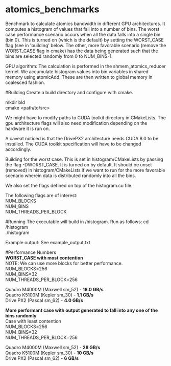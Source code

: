 # atomics_benchmarks
Benchmark to calculate atomics bandwidth in different GPU architectures. 
It computes a histogram of values that fall into a number of bins. 
The worst case performance scenario occurs when all the data falls into
a single bin (bin 0). This is turned on (which is the default) by setting the WORST_CASE flag (see in 'building' below. The other, more favorable scenario (remove the WORST_CASE flag in cmake) has the data being generated such that the bins are selected randomly from 0 to NUM_BINS-1. 

GPU algorithm:
The calculation is performed in the shmem_atomics_reducer kernel. We accumulate histogram values into bin variables in shared memory using atomicAdd. These are then written to global memory in coalesced fashion.


#Building
Create a build directory and configure with cmake.

mkdir bld <br>
cmake \<path/to/src>

We might have to modify paths to CUDA toolkit directory in CMakeLists. The gpu architecture flags will also need modification depending on the hardware it is run on. 

A caveat noticed is that the DrivePX2 architecture needs CUDA 8.0 to be installed. The CUDA toolkit specification will have to be changed accordingly.

Building for the worst case. This is set in histogram/CMakeLists by passing the flag -DWORST_CASE. It is turned on by default. It should be unset (removed) in histogram/CMakeLists if we want to run for the more favorable scenario wherein data is distributed randomly into all the bins. 

We also set the flags defined on top of the histogram.cu file. 

The following flags are of interest: <br>
NUM_BLOCKS <br>
NUM_BINS   <br> 
NUM_THREADS_PER_BLOCK <br>


#Running
The executable will build in <build-dir>/histogram.
Run as follows:
cd <build-dir>/histogram <br>
./histogram <br>

Example output: See example_output.txt

#Performance Numbers <br>
**WORST_CASE with most contention** <br>
NOTE: We can use more blocks for better performance.  <br>
NUM_BLOCKS=256 <br>
NUM_BINS=32    <br>
NUM_THREADS_PER_BLOCK=256

Quadro M4000M (Maxwell sm_52) - **16.0 GB/s** <br>
Quadro K5100M (Kepler  sm_30) - **1.1 GB/s** <br>
Drive PX2     (Pascal  sm_62) - **4.0 GB/s** <br>

**More performant case with output generated to fall into any one of the bins randomly** <br>
Case with least contention <br>
NUM_BLOCKS=256 <br>
NUM_BINS=32    <br>
NUM_THREADS_PER_BLOCK=256 <br> 

Quadro M4000M (Maxwell sm_52) - **28 GB/s** <br>
Quadro K5100M (Kepler  sm_30) - **10 GB/s** <br>
Drive PX2     (Pascal  sm_62) - **6 GB/s** <br>



